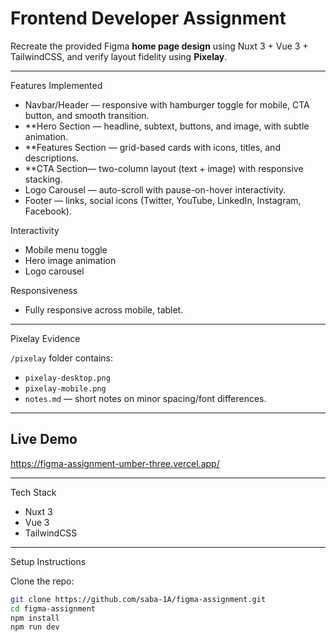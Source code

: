 # Frontend Developer Assignment

Recreate the provided Figma **home page design** using Nuxt 3 + Vue 3 + TailwindCSS, and verify layout fidelity using **Pixelay**.

---

Features Implemented  

- Navbar/Header — responsive with hamburger toggle for mobile, CTA button, and smooth transition.  
- **Hero Section — headline, subtext, buttons, and image, with subtle animation.  
- **Features Section — grid-based cards with icons, titles, and descriptions.  
- **CTA Section— two-column layout (text + image) with responsive stacking.  
- Logo Carousel — auto-scroll with pause-on-hover interactivity.  
- Footer — links, social icons (Twitter, YouTube, LinkedIn, Instagram, Facebook).  

Interactivity  
- Mobile menu toggle  
- Hero image animation  
- Logo carousel  

Responsiveness  
- Fully responsive across mobile, tablet.  

---

Pixelay Evidence  

`/pixelay` folder contains:  
- `pixelay-desktop.png`  
- `pixelay-mobile.png`  
- `notes.md` — short notes on minor spacing/font differences.  

---

## Live Demo  
https://figma-assignment-umber-three.vercel.app/

---
Tech Stack  
- Nuxt 3  
- Vue 3
- TailwindCSS 

---

Setup Instructions  

Clone the repo:  

```bash
git clone https://github.com/saba-1A/figma-assignment.git
cd figma-assignment
npm install
npm run dev

